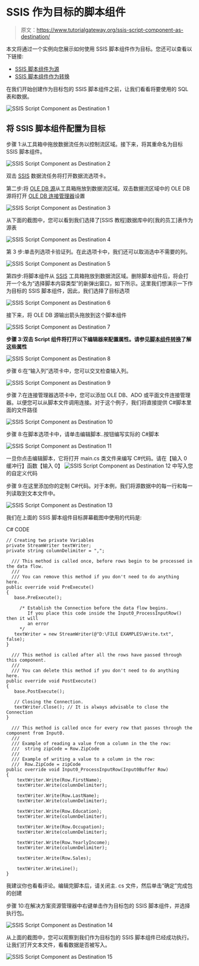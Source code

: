 # SSIS 作为目标的脚本组件

> 原文：<https://www.tutorialgateway.org/ssis-script-component-as-destination/>

本文将通过一个实例向您展示如何使用 SSIS 脚本组件作为目标。您还可以查看以下链接:

*   [SSIS 脚本组件为源](https://www.tutorialgateway.org/ssis-script-component-as-source/)
*   [SSIS 脚本组件作为转换](https://www.tutorialgateway.org/ssis-script-component-as-transformation/)

在我们开始创建作为目标包的 SSIS 脚本组件之前，让我们看看将要使用的 SQL 表和数据。

![SSIS Script Component as Destination 1](img/047c3acd7f3df10bb8cfbd7fbb301b6f.png)

## 将 SSIS 脚本组件配置为目标

步骤 1:从工具箱中拖放数据流任务以控制流区域。接下来，将其重命名为目标 SSIS 脚本组件。

![SSIS Script Component as Destination 2](img/e0d492f5ba8200928344595f79374bd8.png)

双击 [SSIS](https://www.tutorialgateway.org/ssis/) 数据流任务将打开数据流选项卡。

第二步:将 [OLE DB 源](https://www.tutorialgateway.org/ole-db-source-in-ssis/)从工具箱拖放到数据流区域。双击数据流区域中的 OLE DB 源将打开 [OLE DB 连接管理器](https://www.tutorialgateway.org/ole-db-connection-manager-in-ssis/)设置

![SSIS Script Component as Destination 3](img/7f994e7cc14a5e875cb8d4b569560c5e.png)

从下面的截图中，您可以看到我们选择了[SSIS 教程]数据库中的[我的员工]表作为源表

![SSIS Script Component as Destination 4](img/f558be62f14827634ac05c48d52ef861.png)

第 3 步:单击列选项卡验证列。在此选项卡中，我们还可以取消选中不需要的列。

![SSIS Script Component as Destination 5](img/d9818cd86b5f512a45179fa395edb090.png)

第四步:将脚本组件从 [SSIS](https://www.tutorialgateway.org/ssis/) 工具箱拖放到数据流区域。删除脚本组件后，将会打开一个名为“选择脚本内容类型”的新弹出窗口，如下所示。这里我们想演示一下作为目标的 SSIS 脚本组件，因此，我们选择了目标选项

![SSIS Script Component as Destination 6](img/7abcfeca5fddf9129ae5ce2f9a47b314.png)

接下来，将 OLE DB 源输出箭头拖放到这个脚本组件

![SSIS Script Component as Destination 7](img/3a5f07cc08db119f4477c7a73143a401.png)

**步骤 3:双击 Script 组件将打开以下编辑器来配置属性。请参见[脚本组件转换](https://www.tutorialgateway.org/ssis-script-component-as-transformation/)了解这些属性**

![SSIS Script Component as Destination 8](img/7db0e2d3840cdc29da03476937c75173.png)

步骤 6:在“输入列”选项卡中，您可以交叉检查输入列。

![SSIS Script Component as Destination 9](img/8938435961474ba750e946bc325937fa.png)

步骤 7:在连接管理器选项卡中，您可以添加 OLE DB、ADO 或平面文件连接管理器。以便您可以从脚本文件调用连接。对于这个例子，我们将直接提供 C#脚本里面的文件路径

![SSIS Script Component as Destination 10](img/403d53761e302079412a911dea598979.png)

步骤 8:在脚本选项卡中，请单击编辑脚本..按钮编写实际的 C#脚本

![SSIS Script Component as Destination 11](img/b67d9a46c6ec749fc7e74d424fd20dff.png)

一旦你点击编辑脚本，它将打开 main.cs 类文件来编写 C#代码。请在【输入 0 缓冲行】函数【输入 0】 ![SSIS Script Component as Destination 12](img/b3a55b2e28daebeab5b3a37d8edfd6ce.png) 中写入您的自定义代码

步骤 9:在这里添加你的定制 C#代码。对于本例，我们将源数据中的每一行和每一列读取到文本文件中。

![SSIS Script Component as Destination 13](img/b8c18153ab2175194e5ba232a323a15d.png)

我们在上面的 SSIS 脚本组件目标屏幕截图中使用的代码是:

C# CODE

```
// Creating two private Variables
private StreamWriter textWriter;
private string columnDelimiter = ",";

  /// This method is called once, before rows begin to be processed in the data flow.
  ///
  /// You can remove this method if you don't need to do anything here.
public override void PreExecute()
{
   base.PreExecute();

     /* Establish the Connection before the data flow begins.
        If you place this code inside the Input0_ProcessInputRow() then it will
        an error 
     */
   textWriter = new StreamWriter(@"D:\FILE EXAMPLES\Write.txt", false); 
}

  /// This method is called after all the rows have passed through this component.
  ///
  /// You can delete this method if you don't need to do anything here.
public override void PostExecute()
{
   base.PostExecute();

   // Closing the Connection. 
   textWriter.Close(); // It is always advisable to close the Connection 
}

  /// This method is called once for every row that passes through the component from Input0.
  ///
  /// Example of reading a value from a column in the the row:
  ///  string zipCode = Row.ZipCode
  ///
  /// Example of writing a value to a column in the row:
  ///  Row.ZipCode = zipCode
public override void Input0_ProcessInputRow(Input0Buffer Row)
{
    textWriter.Write(Row.FirstName);
    textWriter.Write(columnDelimiter);

    textWriter.Write(Row.LastName);
    textWriter.Write(columnDelimiter);

    textWriter.Write(Row.Education);
    textWriter.Write(columnDelimiter);

    textWriter.Write(Row.Occupation);
    textWriter.Write(columnDelimiter);

    textWriter.Write(Row.YearlyIncome);
    textWriter.Write(columnDelimiter);

    textWriter.Write(Row.Sales);

    textWriter.WriteLine();
}
```

我建议你也看看评论。编辑完脚本后，请关闭主. cs 文件，然后单击“确定”完成包的创建

步骤 10:在解决方案资源管理器中右键单击作为目标包的 SSIS 脚本组件，并选择执行包。

![SSIS Script Component as Destination 14](img/bba28864fa9edb1cd486baf1081378cb.png)

从上面的截图中，您可以观察到我们作为目标包的 SSIS 脚本组件已经成功执行。让我们打开文本文件，看看数据是否被写入。

![SSIS Script Component as Destination 15](img/e85d09b6caa7f5d33954f0a90a94b0ab.png)